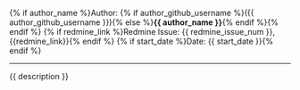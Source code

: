 {% if author_name %}Author: {% if author_github_username %}({{ author_github_username }}){% else %}**{{ author_name }}**{% endif %}{% endif %}
{% if redmine_link %}Redmine Issue: {{ redmine_issue_num }}, {{redmine_link}}{% endif %}
{% if start_date %}Date: {{ start_date }}{% endif %}

---

{{ description }}



